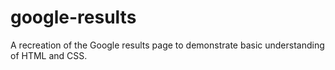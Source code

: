 # google-results
A recreation of the Google results page to demonstrate basic understanding of HTML and CSS.
